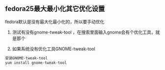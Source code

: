 fedora25最大最小化其它优化设置
---
fedora默认是没有最大化最小化的，所以要手动优化

1. 测试有没有gnome-tweak-tool ，在搜索里面输入gnome会有个优化工具，就是那个

2. 如果系统没有优化工具GNOME-tweak-tool
``` txt
安装GNOME-tweak-tool
yum install gnome-tweak-tool
```